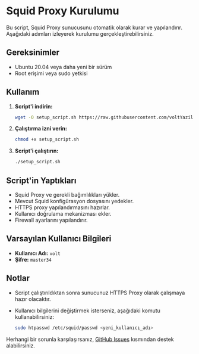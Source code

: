 # Squid Proxy Kurulumu

Bu script, Squid Proxy sunucusunu otomatik olarak kurar ve yapılandırır. Aşağıdaki adımları izleyerek kurulumu gerçekleştirebilirsiniz.

## Gereksinimler
- Ubuntu 20.04 veya daha yeni bir sürüm
- Root erişimi veya sudo yetkisi

## Kullanım

1. **Script'i indirin:**

    ```bash
    wget -O setup_script.sh https://raw.githubusercontent.com/voltYazilim/otomatik_ipv4_proxy_olusturucu/refs/heads/main/index
    ```

2. **Çalıştırma izni verin:**

    ```bash
    chmod +x setup_script.sh
    ```

3. **Script'i çalıştırın:**

    ```bash
    ./setup_script.sh
    ```

## Script'in Yaptıkları

- Squid Proxy ve gerekli bağımlılıkları yükler.
- Mevcut Squid konfigürasyon dosyasını yedekler.
- HTTPS proxy yapılandırmasını hazırlar.
- Kullanıcı doğrulama mekanizması ekler.
- Firewall ayarlarını yapılandırır.

## Varsayılan Kullanıcı Bilgileri
- **Kullanıcı Adı:** `volt`
- **Şifre:** `master34`

## Notlar
- Script çalıştırıldıktan sonra sunucunuz HTTPS Proxy olarak çalışmaya hazır olacaktır.
- Kullanıcı bilgilerini değiştirmek isterseniz, aşağıdaki komutu kullanabilirsiniz:

    ```bash
    sudo htpasswd /etc/squid/passwd <yeni_kullanıcı_adı>
    ```

Herhangi bir sorunla karşılaşırsanız, [GitHub Issues](https://github.com/voltYazilim/otomatik_ipv4_proxy_olusturucu/issues) kısmından destek alabilirsiniz.
